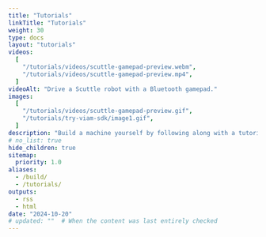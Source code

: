 ```yaml
---
title: "Tutorials"
linkTitle: "Tutorials"
weight: 30
type: docs
layout: "tutorials"
videos:
  [
    "/tutorials/videos/scuttle-gamepad-preview.webm",
    "/tutorials/videos/scuttle-gamepad-preview.mp4",
  ]
videoAlt: "Drive a Scuttle robot with a Bluetooth gamepad."
images:
  [
    "/tutorials/videos/scuttle-gamepad-preview.gif",
    "/tutorials/try-viam-sdk/image1.gif",
  ]
description: "Build a machine yourself by following along with a tutorial."
# no_list: true
hide_children: true
sitemap:
  priority: 1.0
aliases:
  - /build/
  - /tutorials/
outputs:
  - rss
  - html
date: "2024-10-20"
# updated: ""  # When the content was last entirely checked
---
```

